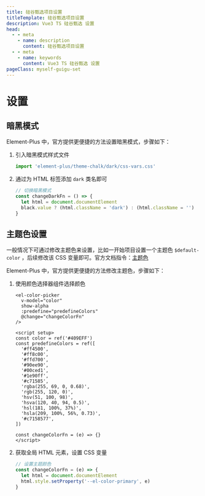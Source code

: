 ```yaml
---
title: 硅谷甄选项目设置
titleTemplate: 硅谷甄选项目设置
description: Vue3 TS 硅谷甄选 设置
head:
  - - meta
    - name: description
      content: 硅谷甄选项目设置
  - - meta
    - name: keywords
      content: Vue3 TS 硅谷甄选 设置
pageClass: myself-guigu-set
---
```


# 设置

## 暗黑模式

Element-Plus 中，官方提供更便捷的方法设置暗黑模式，步骤如下：

1. 引入暗黑模式样式文件

   ```js
   import 'element-plus/theme-chalk/dark/css-vars.css'
   ```

2. 通过为 HTML 标签添加 `dark` 类名即可

   ```js
   // 切换暗黑模式
   const changeDarkFn = () => {
     let html = document.documentElement
     black.value ? (html.className = 'dark') : (html.className = '')
   }
   ```

## 主题色设置

一般情况下可通过修改主题色来设置，比如一开始项目设置一个主题色 `$default-color` ，后续修改该 CSS 变量即可。官方文档指令：[主题色](https://cn.element-plus.org/zh-CN/guide/theming.html#%E9%80%9A%E8%BF%87-css-%E5%8F%98%E9%87%8F%E8%AE%BE%E7%BD%AE)

Element-Plus 中，官方提供更便捷的方法修改主题色，步骤如下：

1. 使用颜色选择器组件选择颜色

   ```vue
   <el-color-picker
     v-model="color"
     show-alpha
     :predefine="predefineColors"
     @change="changeColorFn"
   />

   <script setup>
   const color = ref('#409EFF')
   const predefineColors = ref([
     '#ff4500',
     '#ff8c00',
     '#ffd700',
     '#90ee90',
     '#00ced1',
     '#1e90ff',
     '#c71585',
     'rgba(255, 69, 0, 0.68)',
     'rgb(255, 120, 0)',
     'hsv(51, 100, 98)',
     'hsva(120, 40, 94, 0.5)',
     'hsl(181, 100%, 37%)',
     'hsla(209, 100%, 56%, 0.73)',
     '#c7158577',
   ])

   const changeColorFn = (e) => {}
   </script>
   ```

2. 获取全局 HTML 元素，设置 CSS 变量

   ```js
   // 设置主题颜色
   const changeColorFn = (e) => {
     let html = document.documentElement
     html.style.setProperty('--el-color-primary', e)
   }
   ```
